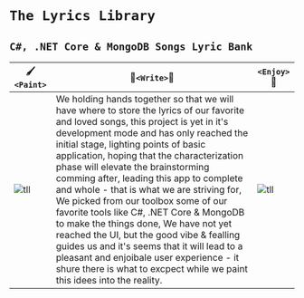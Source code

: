 # `The Lyrics Library`
## `C#, .NET Core & MongoDB Songs Lyric Bank`

:paintbrush: `<Paint>` |:diamond_shape_with_a_dot_inside:`<Write>`:diamond_shape_with_a_dot_inside:| `<Enjoy>`:art:
------------ | ------------- | -------------
![tll](https://user-images.githubusercontent.com/91435534/136754130-55c405d0-8864-4052-b3de-f7522dd6b251.png) | We holding hands together so that we will have where to store the lyrics of our favorite and loved songs, this project is yet in it's development mode and has only reached the initial stage, lighting points of basic application, hoping that the characterization phase will elevate the brainstorming comming after, leading this app to complete and whole - that is what we are striving for, We picked from our toolbox some of our favorite tools like C#, .NET Core & MongoDB to make the things done, We have not yet reached the UI, but the good vibe & fealling guides us and it's seems that it will lead to a pleasant and enjoibale user experience - it shure there is what to excpect while we paint this idees into the reality. | ![tll](https://user-images.githubusercontent.com/91435534/136754130-55c405d0-8864-4052-b3de-f7522dd6b251.png)
